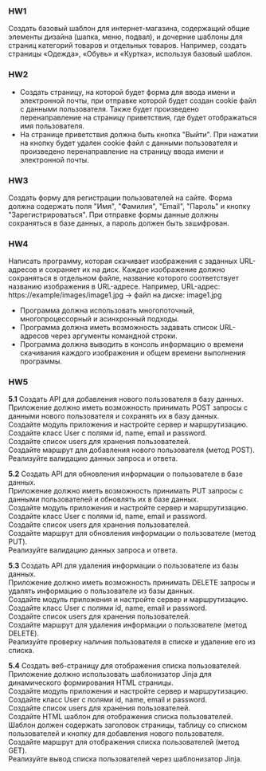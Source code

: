 ### HW1  
Создать базовый шаблон для интернет-магазина, содержащий общие элементы дизайна (шапка, меню, подвал), и дочерние шаблоны для страниц категорий товаров и отдельных товаров. Например, создать страницы «Одежда», «Обувь» и «Куртка», используя базовый шаблон.
### HW2
- Создать страницу, на которой будет форма для ввода имени и электронной почты, при отправке которой будет создан cookie файл с данными
пользователя. Также будет произведено перенаправление на страницу приветствия, где будет отображаться имя пользователя.   
- На странице приветствия должна быть кнопка "Выйти". При нажатии на кнопку будет удален cookie файл с данными
пользователя и произведено перенаправление на страницу ввода имени и электронной почты.   
### HW3
Создать форму для регистрации пользователей на сайте. Форма должна содержать поля "Имя", "Фамилия", "Email", "Пароль" и кнопку "Зарегистрироваться". При отправке формы данные должны сохраняться в базе данных, а пароль должен быть зашифрован.
### HW4
Написать программу, которая скачивает изображения с заданных URL-адресов и сохраняет их на диск. Каждое изображение должно сохраняться в отдельном файле, название которого соответствует названию изображения в URL-адресе.
Например, URL-адрес: https://example/images/image1.jpg -> файл на диске: image1.jpg
- Программа должна использовать многопоточный, многопроцессорный и асинхронный подходы.
- Программа должна иметь возможность задавать список URL-адресов через аргументы командной строки.
- Программа должна выводить в консоль информацию о времени скачивания каждого изображения и общем времени выполнения программы.
### HW5
**5.1** Создать API для добавления нового пользователя в базу данных.  
Приложение должно иметь возможность принимать POST запросы с данными нового
пользователя и сохранять их в базу данных.  
Создайте модуль приложения и настройте сервер и маршрутизацию.  
Создайте класс User с полями id, name, email и password.  
Создайте список users для хранения пользователей.  
Создайте маршрут для добавления нового пользователя (метод POST).  
Реализуйте валидацию данных запроса и ответа.  

**5.2** Создать API для обновления информации о пользователе в базе данных.  
Приложение должно иметь возможность принимать PUT запросы с данными
пользователей и обновлять их в базе данных.    
Создайте модуль приложения и настройте сервер и маршрутизацию.  
Создайте класс User с полями id, name, email и password.  
Создайте список users для хранения пользователей.  
Создайте маршрут для обновления информации о пользователе (метод PUT).  
Реализуйте валидацию данных запроса и ответа.  

**5.3** Создать API для удаления информации о пользователе из базы данных.  
Приложение должно иметь возможность принимать DELETE запросы и
удалять информацию о пользователе из базы данных.  
Создайте модуль приложения и настройте сервер и маршрутизацию.  
Создайте класс User с полями id, name, email и password.  
Создайте список users для хранения пользователей.  
Создайте маршрут для удаления информации о пользователе (метод DELETE).  
Реализуйте проверку наличия пользователя в списке и удаление его из
списка.
 
**5.4**  Создать веб-страницу для отображения списка пользователей.  
Приложение должно использовать шаблонизатор Jinja для динамического формирования HTML
страницы.  
Создайте модуль приложения и настройте сервер и маршрутизацию.  
Создайте класс User с полями id, name, email и password.  
Создайте список users для хранения пользователей.  
Создайте HTML шаблон для отображения списка пользователей.  
Шаблон должен содержать заголовок страницы, таблицу со списком пользователей и кнопку для
добавления нового пользователя.  
Создайте маршрут для отображения списка пользователей (метод GET).  
Реализуйте вывод списка пользователей через шаблонизатор Jinja.  


